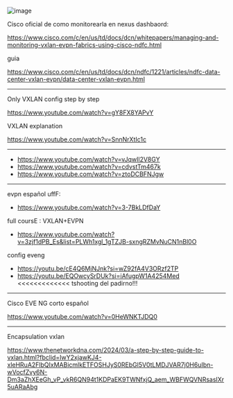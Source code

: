 ![image](https://github.com/user-attachments/assets/21d72388-120f-4984-83ab-c551dc8c996a)


Cisco oficial de como monitorearla en nexus dashbaord: 

https://www.cisco.com/c/en/us/td/docs/dcn/whitepapers/managing-and-monitoring-vxlan-evpn-fabrics-using-cisco-ndfc.html

guia

https://www.cisco.com/c/en/us/td/docs/dcn/ndfc/1221/articles/ndfc-data-center-vxlan-evpn/data-center-vxlan-evpn.html

---

Only VXLAN config step by step

https://www.youtube.com/watch?v=gY8FX8YAPvY

VXLAN explanation

https://www.youtube.com/watch?v=SnnNrXtIc1c

---

- https://www.youtube.com/watch?v=vJqwIl2V8GY
- https://www.youtube.com/watch?v=cdvstTm467k
- https://www.youtube.com/watch?v=ztoDCBFNJgw

---

evpn español uffF:

- https://www.youtube.com/watch?v=3-7BkLDfDaY

full coursE : VXLAN+EVPN

- https://www.youtube.com/watch?v=3zjf1dPB_Es&list=PLWh1xgl_1gTZJB-sxngRZMvNuCN1nBl0O

config eveng

- https://youtu.be/cE4Q6MjNJnk?si=wZ92fA4V3ORzf2TP
- https://youtu.be/EQOwcySrDUk?si=iAfugpW1A4254Med <<<<<<<<<<<<< tshooting del padirno!!!

---

Cisco EVE NG corto español

https://www.youtube.com/watch?v=0HeWNKTJDQ0


---

Encapsulation vxlan

https://www.thenetworkdna.com/2024/03/a-step-by-step-guide-to-vxlan.html?fbclid=IwY2xjawKJ4-xleHRuA2FlbQIxMABicmlkETFOSHJyS0REbGl5V0tLMDJVAR7j0H6uIbn-wVocfZvy6N-Dm3aZhXEeGh_vP_vkR6QN94t1KDPaEK9TWNfxjQ_aem_WBFWQVNRsasIXr5uARaAbg

